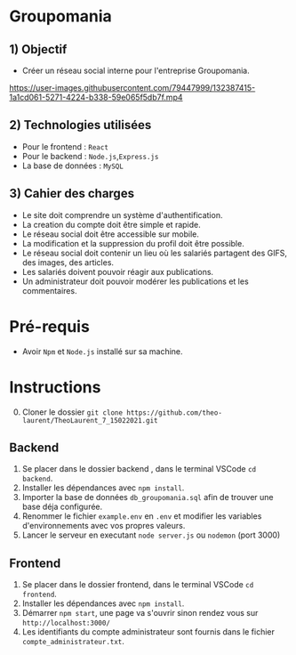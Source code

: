 # Groupomania

## 1) Objectif

- Créer un réseau social interne pour l'entreprise Groupomania.

https://user-images.githubusercontent.com/79447999/132387415-1a1cd061-5271-4224-b338-59e065f5db7f.mp4

## 2) Technologies utilisées

- Pour le frontend : `React`
- Pour le backend : `Node.js`,`Express.js`
- La base de données : `MySQL`

## 3) Cahier des charges

- Le site doit comprendre un système d'authentification.
- La creation du compte doit être simple et rapide.
- Le réseau social doit être accessible sur mobile.
- La modification et la suppression du profil doit être possible.
- Le réseau social doit contenir un lieu où les salariés partagent des GIFS, des images, des articles.
- Les salariés doivent pouvoir réagir aux publications.
- Un administrateur doit pouvoir modérer les publications et les commentaires.

# Pré-requis

- Avoir `Npm` et `Node.js` installé sur sa machine.

# Instructions

0. Cloner le dossier `git clone https://github.com/theo-laurent/TheoLaurent_7_15022021.git`

## Backend

1. Se placer dans le dossier backend , dans le terminal VSCode `cd backend`.
2. Installer les dépendances avec `npm install`.
3. Importer la base de données `db_groupomania.sql` afin de trouver une base déja configurée.
4. Renommer le fichier `example.env` en `.env` et modifier les variables d'environnements avec vos propres valeurs.
5. Lancer le serveur en executant `node server.js` ou `nodemon` (port 3000)

## Frontend

1. Se placer dans le dossier frontend, dans le terminal VSCode `cd frontend`.
2. Installer les dépendances avec `npm install`.
3. Démarrer `npm start`, une page va s'ouvrir sinon rendez vous sur `http://localhost:3000/`
4. Les identifiants du compte administrateur sont fournis dans le fichier `compte_administrateur.txt`.
